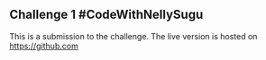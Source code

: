 ## Challenge 1 #CodeWithNellySugu

This is a submission to the challenge. The live version is hosted on 
https://github.com